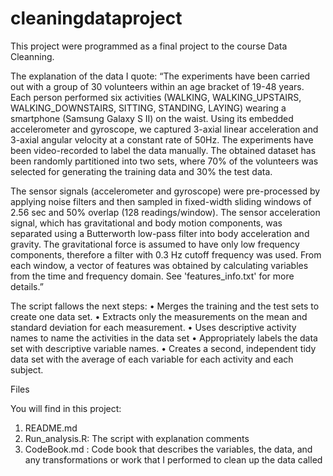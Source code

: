# cleaningdataproject
This project were programmed as a final project to the course Data Cleanning.

The explanation of the data I quote:
  “The experiments have been carried out with a group of 30 volunteers within an age bracket of 19-48 years. Each person performed six activities (WALKING, WALKING_UPSTAIRS, WALKING_DOWNSTAIRS, SITTING, STANDING, LAYING) wearing a smartphone (Samsung Galaxy S II) on the waist. Using its embedded accelerometer and gyroscope, we captured 3-axial linear acceleration and 3-axial angular velocity at a constant rate of 50Hz. The experiments have been video-recorded to label the data manually. The obtained dataset has been randomly partitioned into two sets, where 70% of the volunteers was selected for generating the training data and 30% the test data. 
  
  The sensor signals (accelerometer and gyroscope) were pre-processed by applying noise filters and then sampled in fixed-width sliding windows of 2.56 sec and 50% overlap (128 readings/window). The sensor acceleration signal, which has gravitational and body motion components, was separated using a Butterworth low-pass filter into body acceleration and gravity. The gravitational force is assumed to have only low frequency components, therefore a filter with 0.3 Hz cutoff frequency was used. From each window, a vector of features was obtained by calculating variables from the time and frequency domain. See 'features_info.txt' for more details.”

The script fallows the next steps:
•	Merges the training and the test sets to create one data set.
•	Extracts only the measurements on the mean and standard deviation for each measurement. 
•	Uses descriptive activity names to name the activities in the data set
•	Appropriately labels the data set with descriptive variable names. 
•	Creates a second, independent tidy data set with the average of each variable for each activity and each subject.

Files

You will find in this project:
1.	README.md
2.	Run_analysis.R: The script with explanation comments
3.	CodeBook.md : Code book that describes the variables, the data, and any transformations or work that I performed to clean up the data called 
